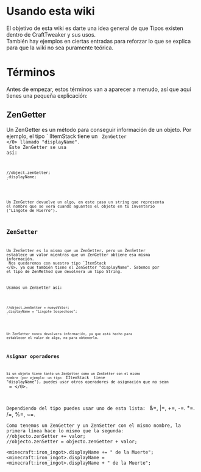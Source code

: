 # Usando esta wiki

El objetivo de esta wiki es darte una idea general de que Tipos existen dentro de CraftTweaker y sus usos. </br> También hay ejemplos en ciertas entradas para reforzar lo que se explica para que la wiki no sea puramente teórica.

# Términos

Antes de empezar, estos términos van a aparecer a menudo, así que aquí tienes una pequeña explicación: 

## ZenGetter

Un ZenGetter es un método para conseguir información de un objeto. Por ejemplo, el tipo ` IItemStack </a> tiene un <code> ZenGetter </0> llamado "displayName". </br>
Este ZenGetter se usa así:</p>

<pre><code class="zenscript">//object.zenGetter;
<minecraft:iron_ingot>.displayName;
`</pre> 

Un ZenGetter devuelve un algo, en este caso un string que representa el nombre que se verá cuando aguantes el objeto en tu inventario ("Lingote de Hierro").

## ZenSetter

Un ZenSetter es lo mismo que un ZenGetter, pero un ZenSetter establece un valor mientras que un ZenGetter obtiene esa misma información. </br> Nos quedaremos con nuestro tipo `ItemStack </0>, ya que también tiene el ZenSetter "displayName". Sabemos por el tipo de ZenMethod que devolvera un tipo String.</p>

<p>Usamos un ZenSetter así:</p>

<pre><code class="zenscript">//object.zenSetter = nuevoValor;
<minecraft:iron_ingot>.displayName = "Lingote Sospechoso";
`</pre> 

Un ZenSetter nunca devolvera información, ya que está hecho para establecer el valor de algo, no para obtenerlo.

## Asignar operadores

Si un objeto tiene tanto un ZenGetter como un ZenSetter con el mismo nombre (por ejemplo: un tipo </code> IItemStack </a> tiene "displayName"), puedes usar otros operadores de asignación que no sean </code> = </0>. 

Dependiendo del tipo puedes usar uno de esta lista: </code> &=, |=, +=, -=. *=. /=, %=, ~=. </code>

```zenscript
Como tenemos un ZenGetter y un ZenSetter con el mismo nombre, la primera línea hace lo mismo que la segunda:
//objecto.zenSetter += valor;
//objecto.zenSetter = objecto.zenGetter + valor;

<minecraft:iron_ingot>.displayName += " de la Muerte";
<minecraft:iron_ingot>.displayName = <minecraft:iron_ingot>.displayName + " de la Muerte";
```